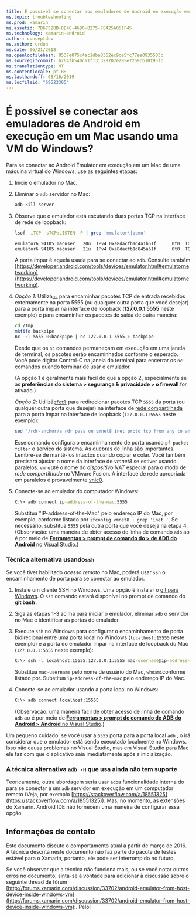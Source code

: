 ```yaml
---
title: É possível se conectar aos emuladores de Android em execução em um Mac usando uma VM do Windows?
ms.topic: troubleshooting
ms.prod: xamarin
ms.assetid: 7B6752BB-8E4C-4690-B275-7E425A051F45
ms.technology: xamarin-android
author: conceptdev
ms.author: crdun
ms.date: 06/21/2018
ms.openlocfilehash: 8537e075c4ac1dba8362ec9ce5fc77ee0935503c
ms.sourcegitcommit: 6264fb540ca1f131328707e295e7259cb10f95fb
ms.translationtype: MT
ms.contentlocale: pt-BR
ms.lasthandoff: 08/16/2019
ms.locfileid: "69523305"
---
```

# <a name="is-it-possible-to-connect-to-android-emulators-running-on-a-mac-from-a-windows-vm"></a>É possível se conectar aos emuladores de Android em execução em um Mac usando uma VM do Windows?

Para se conectar ao Android Emulator em execução em um Mac de uma máquina virtual do Windows, use as seguintes etapas:

1. Inicie o emulador no Mac.

2. Eliminar o `adb` servidor no Mac:

    ```bash
    adb kill-server
    ```

3. Observe que o emulador está escutando duas portas TCP na interface de rede de loopback:

    ```bash
    lsof -iTCP -sTCP:LISTEN -P | grep 'emulator\|qemu'

    emulator6 94105 macuser   20u  IPv4 0xa8dacfb1d4a1b51f      0t0  TCP localhost:5555 (LISTEN)
    emulator6 94105 macuser   21u  IPv4 0xa8dacfb1d845a51f      0t0  TCP localhost:5554 (LISTEN)
    ```

    A porta ímpar é aquela usada para se conectar ao `adb`. Consulte também [https://developer.android.com/tools/devices/emulator.html#emulatornetworking](https://developer.android.com/tools/devices/emulator.html#emulatornetworking).

4. _Opção 1_: Utilizá[`nc`](https://developer.apple.com/library/mac/documentation/Darwin/Reference/ManPages/man1/nc.1.html)
    para encaminhar pacotes TCP de entrada recebidos externamente na porta 5555 (ou qualquer outra porta que você desejar) para a porta ímpar na interface de loopback (**127.0.0.1 5555** neste exemplo) e para encaminhar os pacotes de saída de outra maneira:

    ```bash
    cd /tmp
    mkfifo backpipe
    nc -kl 5555 0<backpipe | nc 127.0.0.1 5555 > backpipe
    ```

    Desde que os `nc` comandos permaneçam em execução em uma janela de terminal, os pacotes serão encaminhados conforme o esperado. Você pode digitar Control-C na janela do terminal para encerrar os `nc` comandos quando terminar de usar o emulador.

    (A opção 1 é geralmente mais fácil do que a opção 2, especialmente se as **preferências do sistema > segurança & privacidade > o firewall** for ativado.) 

    _Opção 2_: Utilizá[`pfctl`](https://developer.apple.com/library/mac/documentation/Darwin/Reference/ManPages/man8/pfctl.8.html)
    para redirecionar pacotes TCP `5555` da porta (ou qualquer outra porta que desejar) na interface de [rede compartilhada](http://kb.parallels.com/en/4948) para a porta ímpar na interface de loopback (`127.0.0.1:5555` neste exemplo):

    ```bash
    sed '/rdr-anchor/a rdr pass on vmnet8 inet proto tcp from any to any port 5555 -> 127.0.0.1 port 5555' /etc/pf.conf | sudo pfctl -ef -
    ```

    Esse comando configura o encaminhamento de porta usando `pf packet filter` o serviço do sistema. As quebras de linha são importantes. Lembre-se de mantê-los intactos quando copiar e colar. Você também precisará ajustar o nome da interface de *vmnet8* se estiver usando paralelos. `vmnet8`é o nome do *dispositivo NAT* especial para o modo de *rede compartilhado* no VMware Fusion. A interface de rede apropriada em paralelos é provavelmente [vnic0](http://download.parallels.com/doc/psbm/en/Parallels_Server_Bare_Metal_Users_Guide/29258.htm).

5. Conecte-se ao emulador do computador Windows:

    ```cmd
    C:\> adb connect ip-address-of-the-mac:5555
    ```

    Substitua "IP-address-of-the-Mac" pelo endereço IP do Mac, por exemplo, conforme listado por `ifconfig vmnet8 | grep 'inet '`. Se necessário, substitua `5555` pela outra porta que você deseja na etapa 4\. (Observação: uma maneira de obter acesso de linha de comando `adb` ao é por meio de [**Ferramentas > prompt de comando do > de ADB do Android**](~/cross-platform/troubleshooting/questions/version-logs.md#adb-logcat) no Visual Studio.)

### <a name="alternate-technique-using-ssh"></a>Técnica alternativa usando`ssh`

Se você tiver habilitado _acesso remoto_ no Mac, poderá usar `ssh` o encaminhamento de porta para se conectar ao emulador.

1. Instale um cliente SSH no Windows. Uma opção é instalar o [git para Windows](https://git-for-windows.github.io/). O `ssh` comando estará disponível no prompt de comando do **git bash** .

2. Siga as etapas 1-3 acima para iniciar o emulador, eliminar `adb` o servidor no Mac e identificar as portas do emulador.

3. Execute `ssh` no Windows para configurar o encaminhamento de porta bidirecional entre uma porta local no Windows (`localhost:15555` neste exemplo) e a porta do emulador ímpar na interface de loopback do Mac (`127.0.0.1:5555` neste exemplo):

    ```cmd 
    C:\> ssh -L localhost:15555:127.0.0.1:5555 mac-username@ip-address-of-the-mac
    ```

    Substitua `mac-username` pelo nome de usuário do Mac, `whoami`conforme listado por. Substitua `ip-address-of-the-mac` pelo endereço IP do Mac.

4. Conecte-se ao emulador usando a porta local no Windows:

    ```cmd
    C:\> adb connect localhost:15555
    ```

    (Observação: uma maneira fácil de obter acesso de linha de comando `adb` ao é por meio de [ **Ferramentas > prompt de comando de ADB do Android > Android** no Visual Studio](~/cross-platform/troubleshooting/questions/version-logs.md#adb-logcat).)

Um pequeno cuidado: se você usar a `5555` porta para a porta local `adb` , o irá considerar que o emulador está sendo executado localmente no Windows. Isso não causa problemas no Visual Studio, mas em Visual Studio para Mac ele faz com que o aplicativo saia imediatamente após a inicialização.

### <a name="alternate-technique-using-adb--h-is-not-yet-supported"></a>A técnica alternativa `adb -H` que usa ainda não tem suporte

Teoricamente, outra abordagem seria usar `adb`a funcionalidade interna do para se conectar a um `adb` servidor em execução em um computador remoto (Veja, por exemplo [https://stackoverflow.com/a/18551325](https://stackoverflow.com/a/18551325)).
Mas, no momento, as extensões do Xamarin. Android IDE não fornecem uma maneira de configurar essa opção.

## <a name="contact-information"></a>Informações de contato

Este documento discute o comportamento atual a partir de março de 2016. A técnica descrita neste documento não faz parte do pacote de testes estável para o Xamarin, portanto, ele pode ser interrompido no futuro.

Se você observar que a técnica não funciona mais, ou se você notar outros erros no documento, sinta-se à vontade para adicionar à discussão sobre o seguinte thread de fórum [http://forums.xamarin.com/discussion/33702/android-emulator-from-host-device-inside-windows-vm](http://forums.xamarin.com/discussion/33702/android-emulator-from-host-device-inside-windows-vm):.
Pelo!

